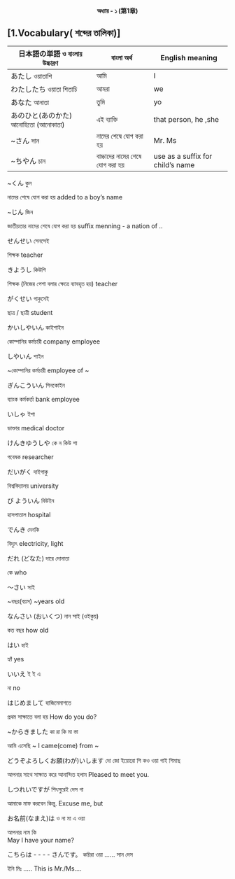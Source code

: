 <h4 align="center">অধ্যায় - ১ (第1章)</h4>

## [1.Vocabulary( শব্দের তালিকা)] 

| 日本語の単語 ও বাংলায় উচ্চারণ                   | বাংলা অর্থ                          | English meaning                    |
| ---------------------------------------------| -----------------------------------| -----------------------------------|
|  あたし ওয়াতাশি                               |   আমি                             | I                                  |
|  わたしたち ওয়াতা শিতাচি                       |   আমরা                            | we                                 |
|  あなた  আনাতা                               |   তুমি                              | yo                                 |
|  あのひと(あのかた)  আনোহিতো (আনোকাতা)     |   এই ব্যাক্তি                          | that person, he ,she               |
|  ~さん সান                                    |   নামের শেষে যোগ করা হয়           | Mr. Ms                             |
|  ~ちやん  চান                                 |   বাচ্চাদের নামের শেষে যোগ করা হয়    | use  as a suffix for child’s name  |


~くん
কুন

নামের শেষে যোগ করা হয়
added to a boy’s name


~じん
জিন

জাতীয়তার নামের শেষে যোগ করা হয়
suffix menning - a nation of ..


せんせい
সেনসেই

শিক্ষক
teacher


きようし
কিউশি 

শিক্ষক (নিজের পেশা বলার ক্ষেত্রে ব্যাবহৃত হয়)
teacher


がくせい
গাকুসেই

ছাত্র / ছাত্রী
student


かいしやいん
কাইশাইন

কোম্পানির কর্মচারী 
company employee


しやいん
শাইন

~কোম্পানির কর্মচারী 
employee of ~


ぎんこういん
গিনকোইন

ব্যাংক কর্মকর্তা 
bank employee


いしゃ 
ইশা 

ডাক্তার 
medical doctor


けんきゆうしや
কে ন কিউ শা 

গবেষক
researcher


だいがく
দাইগাকু 

বিশ্ববিদ্যালয়
university 


び よういん
বিউইন

হাসপাতাল 
hospital


でんき
দেনকি

বিদ্যুৎ
electricity, light 


だれ (どなた)
দারে দোনাতা

কে 
who


〜さい
সাই 

~বছর(বয়স)
~years old


なんさい (おいくつ)
নান সাই  (ওইকুয়)

কত বছর 
how old


はい 
হাই

হ্যাঁ
yes


いいえ
ই ই এ 

না
no


はじめまして
হাজিমেমাশতে 

প্রথম সাক্ষাতে বলা হয় 
How do you do? 


~からきました
কা রা কি মা স্তা 

আমি এসেছি ~
I came(come) from ~


どうぞよろしくお願(わが)いします
দো জো ইয়োরো শি কও ওয়া গাই শিমাছ 

আপনার সাথে সাক্ষাত করে আনান্দিত হলাম 
Pleased to meet you.


しつれいですが
শিৎসুরেই দেস গা 

আমাকে মাফ করবেন কিন্তু.
Excuse me, but


お名前(なまえ)は
ও না মা এ ওয়া

আপনার নাম কি  
May I have your name?


こちらは - - - - さんです。
কচিরা ওয়া …… সান দেস 

ইনি মিঃ …..
This is  Mr./Ms….

